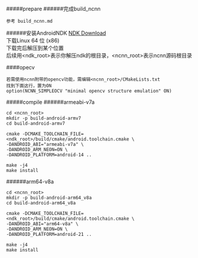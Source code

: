 #####prepare
######完成build_ncnn
```
参考 build_ncnn.md
```

######安装AndroidNDK
[NDK Download](https://developer.android.google.cn/ndk/downloads/)  
下载Linux 64 位 (x86)  
下载完后解压到某个位置  
后续用<ndk_root>表示你解压ndk的根目录，<ncnn_root>表示ncnn源码根目录


####opecv
```
若需使用ncnn附带的opencv功能，需编辑<ncnn_root>/CMakeLists.txt  
找到下面这行，置为ON  
option(NCNN_SIMPLEOCV "minimal opencv structure emulation" ON)  
```
  
#####compile
######armeabi-v7a
```
cd <ncnn_root>
mkdir -p build-android-armv7
cd build-android-armv7

cmake -DCMAKE_TOOLCHAIN_FILE=<ndk_root>/build/cmake/android.toolchain.cmake \
-DANDROID_ABI="armeabi-v7a" \
-DANDROID_ARM_NEON=ON \
-DANDROID_PLATFORM=android-14 ..

make -j4
make install
```


######arm64-v8a
```
cd <ncnn_root>
mkdir -p build-android-arm64_v8a
cd build-android-arm64_v8a

cmake -DCMAKE_TOOLCHAIN_FILE=<ndk_root>/build/cmake/android.toolchain.cmake \
-DANDROID_ABI="arm64-v8a" \
-DANDROID_ARM_NEON=ON \
-DANDROID_PLATFORM=android-21 ..

make -j4
make install
```
